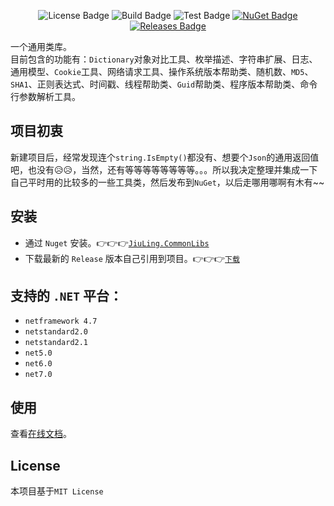 <div align="center">

![License Badge](https://img.shields.io/github/license/JiuLing-zhang/JiuLing.CommonLibs)
![Build Badge](https://github.com/JiuLing-zhang/JiuLing.CommonLibs/workflows/Build/badge.svg)
![Test Badge](https://github.com/JiuLing-zhang/JiuLing.CommonLibs/workflows/Test/badge.svg)
[![NuGet Badge](https://buildstats.info/nuget/JiuLing.CommonLibs)](https://www.nuget.org/packages/JiuLing.CommonLibs/)
[![Releases Badge](https://img.shields.io/github/v/release/JiuLing-zhang/JiuLing.CommonLibs)](https://github.com/JiuLing-zhang/JiuLing.CommonLibs/releases)

</div>

一个通用类库。  
目前包含的功能有：`Dictionary`对象对比工具、枚举描述、字符串扩展、日志、通用模型、`Cookie`工具、网络请求工具、操作系统版本帮助类、随机数、`MD5`、`SHA1`、正则表达式、时间戳、线程帮助类、`Guid`帮助类、程序版本帮助类、命令行参数解析工具。

## 项目初衷
新建项目后，经常发现连个`string.IsEmpty()`都没有、想要个`Json`的通用返回值吧，也没有:disappointed_relieved::disappointed_relieved:，当然，还有等等等等等等等等。。。所以我决定整理并集成一下自己平时用的比较多的一些工具类，然后发布到`NuGet`，以后走哪用哪啊有木有~~  

## 安装  

* 通过 `Nuget` 安装。👉👉👉[`JiuLing.CommonLibs`](https://www.nuget.org/packages/JiuLing.CommonLibs)  
* 下载最新的 `Release` 版本自己引用到项目。👉👉👉[`下载`](https://github.com/JiuLing-zhang/JiuLing.CommonLibs/releases)  

## 支持的 `.NET` 平台：  

* `netframework 4.7`
* `netstandard2.0`
* `netstandard2.1`
* `net5.0`
* `net6.0`
* `net7.0`  

## 使用  
查看[在线文档](https://commonlibs.jiuling.me)。  

## License
本项目基于`MIT License`
